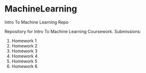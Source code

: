 # MachineLearning
Intro To Machine Learning Repo

Repository for Intro To Machine Learning Coursework.
Submissions:
1. Homework 1
2. Homework 2
3. Homework 3
4. Homework 4
5. Homework 5
6. Homework 6
